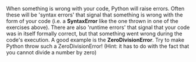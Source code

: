 When something is wrong with your code, Python will raise errors. Often these will be 'syntax errors' that signal that something is wrong with the form of your code (i.e. a **SyntaxError** like the one thrown in one of the exercises above). There are also 'runtime errors' that signal that your code was in itself formally correct, but that something went wrong during the code's execution. A good example is the **ZeroDivisionError**. Try to make Python throw such a ZeroDivisionError! (Hint: it has to do with the fact that you cannot divide a number by zero)
